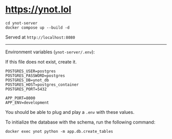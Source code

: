 # https://ynot.lol

```
cd ynot-server
docker compose up --build -d
```

Served at `http://localhost:8080`

---

Environment variables (`ynot-server/.env`):

If this file does not exist, create it.

```
POSTGRES_USER=postgres
POSTGRES_PASSWORD=postgres
POSTGRES_DB=ynot_db
POSTGRES_HOST=postgres_container
POSTGRES_PORT=5432

APP_PORT=8000
APP_ENV=development
```
You should be able to plug and play a `.env` with these values.

To initialize the database with the schema, run the following command:
```
docker exec ynot python -m app.db.create_tables
```
